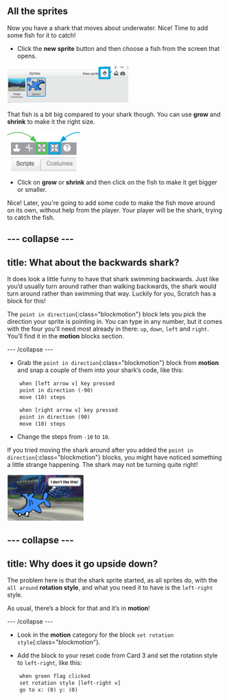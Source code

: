 ## All the sprites

Now you have a shark that moves about underwater. Nice! Time to add some fish for it to catch!

+ Click the **new sprite** button and then choose a fish from the screen that opens. 

![](images/sprites1.png)

That fish is a bit big compared to your shark though. You can use **grow** and **shrink** to make it the right size. 

![](images/sprites2.png)

+ Click on **grow** or **shrink** and then click on the fish to make it get bigger or smaller.

Nice! Later, you're going to add some code to make the fish move around on its own, without help from the player. Your player will be the shark, trying to catch the fish.

--- collapse ---
---
title: What about the backwards shark?
---

It does look a little funny to have that shark swimming backwards. Just like you’d usually turn around rather than walking backwards, the shark would turn around rather than swimming that way. Luckily for you, Scratch has a block for this!

The `point in direction`{:class="blockmotion"} block lets you pick the direction your sprite is pointing in. You can type in any number, but it comes with the four you'll need most already in there: `up`, `down`, `left` and `right`. You’ll find it in the **motion** blocks section. 

--- /collapse ---

+ Grab the `point in direction`{:class="blockmotion"} block from **motion** and snap a couple of them into your shark’s code, like this: 

```blocks
    when [left arrow v] key pressed
    point in direction (-90)
    move (10) steps
```

```blocks
    when [right arrow v] key pressed
    point in direction (90)
    move (10) steps
```

+ Change the steps from `-10` to `10`.

If you tried moving the shark around after you added the `point in direction`{:class="blockmotion"} blocks, you might have noticed something a little strange happening. The shark may not be turning quite right! 

![](images/sprites4.png)

--- collapse ---
---
title: Why does it go upside down?
---

The problem here is that the shark sprite started, as all sprites do, with the `all around` **rotation style**, and what you need it to have is the `left-right` style.

As usual, there’s a block for that and it’s in **motion**! 

--- /collapse ---

+ Look in the **motion** category for the block `set rotation style`{:class="blockmotion"}.

+ Add the block to your reset code from Card 3 and set the rotation style to `left-right`, like this: 

```blocks
    when green flag clicked
    set rotation style [left-right v]
    go to x: (0) y: (0)
```
